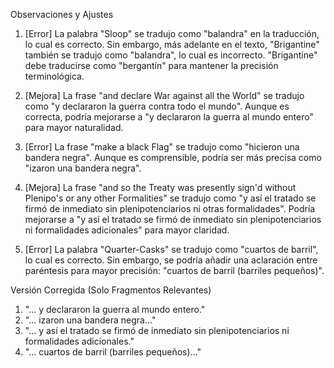 Observaciones y Ajustes

1. [Error] La palabra "Sloop" se tradujo como "balandra" en la traducción, lo cual es correcto. Sin embargo, más adelante en el texto, "Brigantine" también se tradujo como "balandra", lo cual es incorrecto. "Brigantine" debe traducirse como "bergantín" para mantener la precisión terminológica.

2. [Mejora] La frase "and declare War against all the World" se tradujo como "y declararon la guerra contra todo el mundo". Aunque es correcta, podría mejorarse a "y declararon la guerra al mundo entero" para mayor naturalidad.

3. [Error] La frase "make a black Flag" se tradujo como "hicieron una bandera negra". Aunque es comprensible, podría ser más precisa como "izaron una bandera negra".

4. [Mejora] La frase "and so the Treaty was presently sign'd without Plenipo's or any other Formalities" se tradujo como "y así el tratado se firmó de inmediato sin plenipotenciarios ni otras formalidades". Podría mejorarse a "y así el tratado se firmó de inmediato sin plenipotenciarios ni formalidades adicionales" para mayor claridad.

5. [Error] La palabra "Quarter-Casks" se tradujo como "cuartos de barril", lo cual es correcto. Sin embargo, se podría añadir una aclaración entre paréntesis para mayor precisión: "cuartos de barril (barriles pequeños)".

Versión Corregida (Solo Fragmentos Relevantes)

1. "... y declararon la guerra al mundo entero."
2. "... izaron una bandera negra..."
3. "... y así el tratado se firmó de inmediato sin plenipotenciarios ni formalidades adicionales."
4. "... cuartos de barril (barriles pequeños)..."